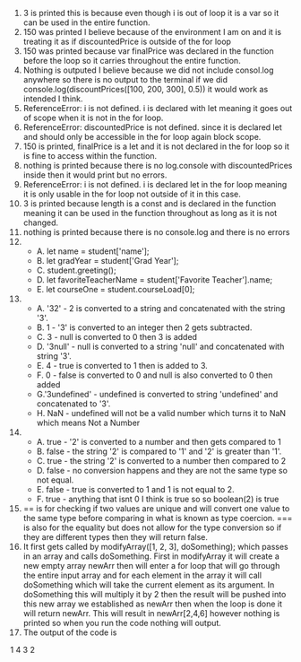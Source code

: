 1. 3 is printed this is because even though i is out of loop it is a var so it can be used in the entire function.
2. 150 was printed I believe because of the environment I am on and it is treating it as if discountedPrice is outside of the for loop
3. 150 was printed because var finalPrice was declared in the function before the loop so it carries throughout the entire function.
4. Nothing is outputed I believe because we did not include consol.log anywhere so there is no output to the terminal if we did console.log(discountPrices([100, 200, 300], 0.5)) it would work as intended I think.
5. ReferenceError: i is not defined. i is declared with let meaning it goes out of scope when it is not in the for loop.
6. ReferenceError: discountedPrice is not defined. since it is declared let and should only be accessible in the for loop again block scope.
7. 150 is printed, finalPrice is a let and it is not declared in the for loop so it is fine to access within the function.
8. nothing is printed because there is no log.console with discountedPrices inside then it would print but no errors.
9. ReferenceError: i is not defined. i is declared let in the for loop meaning it is only usable in the for loop not outside of it in this case.
10. 3 is printed because length is a const and is declared in the function meaning it can be used in the function throughout as long as it is not changed.
11. nothing is printed because there is no console.log and there is no errors
12.  
      - A. let name = student['name'];
      - B. let gradYear = student['Grad Year'];
      - C. student.greeting();
      - D. let favoriteTeacherName = student['Favorite Teacher'].name;
      - E. let courseOne = student.courseLoad[0];
13.
      - A. '32' - 2 is converted to a string and concatenated with the string '3'.
      - B. 1   - '3' is converted to an integer then 2 gets subtracted.
      - C. 3   -  null is converted to 0 then 3 is added 
      - D. '3null'   - null is converted to a string 'null' and concatenated with string '3'.
      - E. 4   - true is converted to 1 then is added to 3.
      - F. 0   - false is converted to 0 and null is also converted to 0 then added 
      - G.'3undefined'  - undefined is converted to string 'undefined' and concatenated to '3'.
      - H. NaN   - undefined will not be a valid number which turns it to NaN which means Not a Number 
14.
      - A. true   -  '2' is converted to a number and then gets compared to 1 
      - B. false  -  the string '2' is compared to '1' and '2' is greater than '1'.
      - C. true   -  the string '2' is converted to a number then compared to 2 
      - D. false  - no conversion happens and they are not the same type so not equal.
      - E. false  - true is converted to 1 and 1 is not equal to 2.
      - F. true   - anything that isnt 0 I think is true so so boolean(2) is true
15. == is for checking if two values are unique and will convert one value to the same type before comparing in what is known as type coercion. === is also for the equality but does not allow for the type conversion so if they are different types then they will return false.
17. It first gets called by modifyArray([1, 2, 3], doSomething); which passes in an array and calls doSomething. First in modifyArray it will create a new empty array newArr then will enter a for loop that will go through the entire input array and for each element in the array it will call doSomething which will take the current element as its argument. In doSomething this will multiply it by 2 then the result will be pushed into this new array we established as newArr then when the loop is done it will return newArr. This will result in newArr[2,4,6] however nothing is printed so when you run the code nothing will output.
19. The output of the code is

1
4
3
2
    









